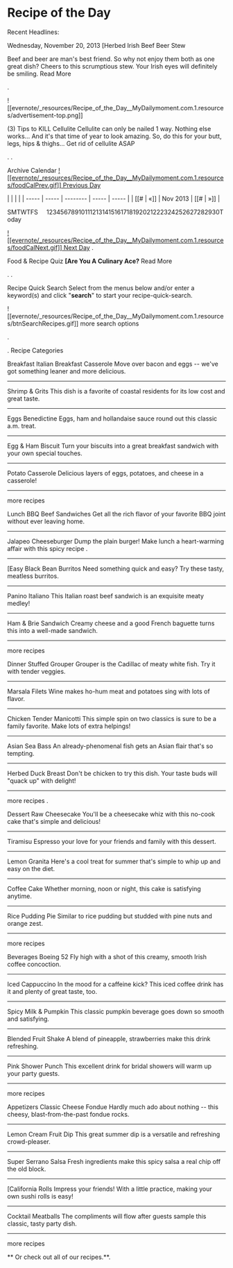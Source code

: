 # Recipe of the Day

Recent Headlines:

Wednesday, November 20, 2013
\[Herbed Irish Beef Beer Stew

Beef and beer are man's best friend. So why not enjoy them both as one great dish? Cheers to this scrumptious stew. Your Irish eyes will definitely be smiling.
Read More

.

!\[\[evernote/\_resources/Recipe_of_the_Day\_\_MyDailymoment.com.1.resources/advertisement-top.png\]\]

(3) Tips to KILL Cellulite
Cellulite can only be nailed 1 way. Nothing else works... And it's that time of year to look amazing. So, do this for your butt, legs, hips & thighs...
Get rid of cellulite ASAP

.
.

Archive Calendar
[!\[\[evernote/\_resources/Recipe_of_the_Day\_\_MyDailymoment.com.1.resources/foodCalPrev.gif\]\]
Previous Day](http://www.mydailymoment.com/food_and_recipes/recipe_of_the_day/?date=2013-11-19)

|       |       |          |
| ----- | ----- | -------- | ----- | ----- |
| \[\[# | «\]\] | Nov 2013 | \[\[# | »\]\] |

SMTWTFS     123456789101112131415161718192021222324252627282930Today

[!\[\[evernote/\_resources/Recipe_of_the_Day\_\_MyDailymoment.com.1.resources/foodCalNext.gif\]\]
Next Day](http://www.mydailymoment.com/food_and_recipes/recipe_of_the_day/?date=2013-11-21)
.

Food & Recipe Quiz
**\[Are You A Culinary Ace?**
Read More

.
.

Recipe Quick Search
Select from the menus below and/or enter a keyword(s) and click "**search**" to start your recipe-quick-search.

!\[\[evernote/\_resources/Recipe_of_the_Day\_\_MyDailymoment.com.1.resources/btnSearchRecipes.gif\]\]
more search options

.

.
Recipe Categories

Breakfast
Italian Breakfast Casserole
Move over bacon and eggs -- we've got something leaner and more delicious.

______________________________________________________________________

Shrimp & Grits
This dish is a favorite of coastal residents for its low cost and great taste.

______________________________________________________________________

Eggs Benedictine
Eggs, ham and hollandaise sauce round out this classic a.m. treat.

______________________________________________________________________

Egg & Ham Biscuit
Turn your biscuits into a great breakfast sandwich with your own special touches.

______________________________________________________________________

Potato Casserole
Delicious layers of eggs, potatoes, and cheese in a casserole!

______________________________________________________________________

more recipes

Lunch
BBQ Beef Sandwiches
Get all the rich flavor of your favorite BBQ joint without ever leaving home.

______________________________________________________________________

Jalapeo Cheeseburger
Dump the plain burger! Make lunch a heart-warming affair with this spicy recipe
.

______________________________________________________________________

\[Easy Black Bean Burritos
Need something quick and easy? Try these tasty, meatless burritos.

______________________________________________________________________

Panino Italiano
This Italian roast beef sandwich is an exquisite meaty medley!

______________________________________________________________________

Ham & Brie Sandwich
Creamy cheese and a good French baguette turns this into a well-made sandwich.

______________________________________________________________________

more recipes

Dinner
Stuffed Grouper
Grouper is the Cadillac of meaty white fish. Try it with tender veggies.

______________________________________________________________________

Marsala Filets
Wine makes ho-hum meat and potatoes sing with lots of flavor.

______________________________________________________________________

Chicken Tender Manicotti
This simple spin on two classics is sure to be a family favorite. Make lots of extra helpings!

______________________________________________________________________

Asian Sea Bass
An already-phenomenal fish gets an Asian flair that's so tempting.

______________________________________________________________________

Herbed Duck Breast
Don't be chicken to try this dish. Your taste buds will "quack up" with delight!

______________________________________________________________________

more recipes
.

Dessert
Raw Cheesecake
You'll be a cheesecake whiz with this no-cook cake that's simple and delicious!

______________________________________________________________________

Tiramisu
Espresso your love for your friends and family with this dessert.

______________________________________________________________________

Lemon Granita
Here's a cool treat for summer that's simple to whip up and easy on the diet.

______________________________________________________________________

Coffee Cake
Whether morning, noon or night, this cake is satisfying anytime.

______________________________________________________________________

Rice Pudding Pie
Similar to rice pudding but studded with pine nuts and orange zest.

______________________________________________________________________

more recipes

Beverages
Boeing 52
Fly high with a shot of this creamy, smooth Irish coffee concoction.

______________________________________________________________________

Iced Cappuccino
In the mood for a caffeine kick? This iced coffee drink has it and plenty of great taste, too.

______________________________________________________________________

Spicy Milk & Pumpkin
This classic pumpkin beverage goes down so smooth and satisfying.

______________________________________________________________________

Blended Fruit Shake
A blend of pineapple, strawberries make this drink refreshing.

______________________________________________________________________

Pink Shower Punch
This excellent drink for bridal showers will warm up your party guests.

______________________________________________________________________

more recipes

Appetizers
Classic Cheese Fondue
Hardly much ado about nothing -- this cheesy, blast-from-the-past fondue rocks.

______________________________________________________________________

Lemon Cream Fruit Dip
This great summer dip is a versatile and refreshing crowd-pleaser.

______________________________________________________________________

Super Serrano Salsa
Fresh ingredients
make this spicy salsa a real chip off the old block.

______________________________________________________________________

\[California Rolls
Impress your friends! With a little practice, making your own sushi rolls is easy!

______________________________________________________________________

Cocktail Meatballs
The compliments will flow after guests sample this classic, tasty party dish.

______________________________________________________________________

more recipes

\*\*
Or check out all of our recipes.\*\*.
